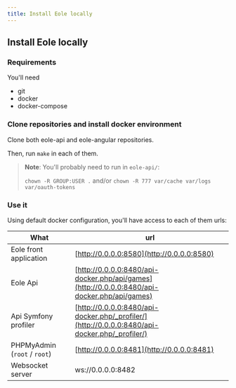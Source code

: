 ```yaml
---
title: Install Eole locally
---
```


## Install Eole locally


### Requirements

You'll need

- git
- docker
- docker-compose


### Clone repositories and install docker environment

Clone both eole-api and eole-angular repositories.

Then, run `make` in each of them.

> **Note**:
> You'll probably need to run in `eole-api/`:
>
> `chown -R GROUP:USER .` and/or `chown -R 777 var/cache var/logs var/oauth-tokens`


### Use it

Using default docker configuration, you'll have access to each of them urls:

What                               | url
---------------------------------- | -----------------------------
Eole front application             | [http://0.0.0.0:8580](http://0.0.0.0:8580)
Eole Api                           | [http://0.0.0.0:8480/api-docker.php/api/games](http://0.0.0.0:8480/api-docker.php/api/games)
Api Symfony profiler               | [http://0.0.0.0:8480/api-docker.php/_profiler/](http://0.0.0.0:8480/api-docker.php/_profiler/)
PHPMyAdmin (`root` / `root`)       | [http://0.0.0.0:8481](http://0.0.0.0:8481)
Websocket server                   | ws://0.0.0.0:8482
